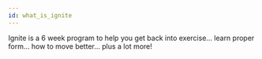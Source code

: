 ```yaml
---
id: what_is_ignite
---
```


Ignite is a 6 week program to help you get back into exercise… learn proper form… how to move better… plus a lot more!

